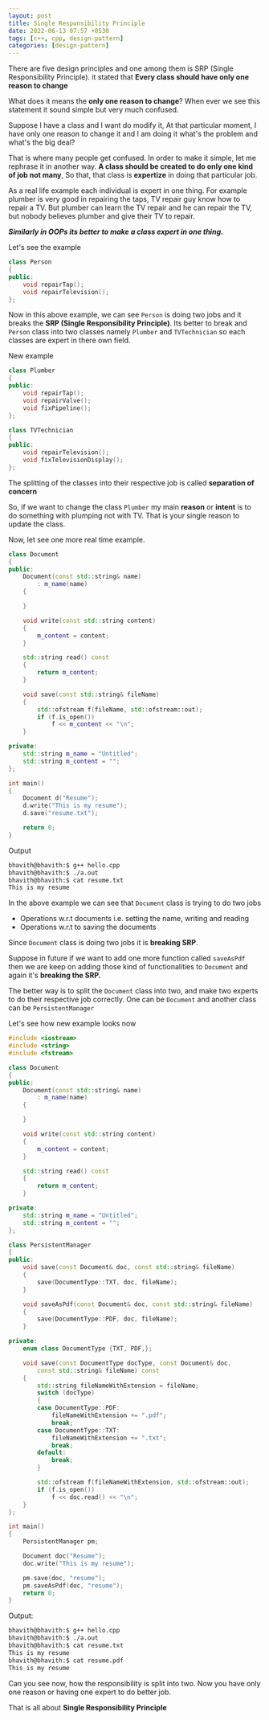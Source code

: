 ```yaml
---
layout: post
title: Single Responsibility Principle
date: 2022-06-13 07:57 +0530
tags: [c++, cpp, design-pattern]
categories: [design-pattern]
---
```


There are five design principles and one among them is SRP (Single Responsibility Principle). it stated that **Every class should have only one reason to change**

What does it means the **only one reason to change**? When ever we see this statement it sound simple but very much confused. 

Suppose I have a class and I want do modify it, At that particular moment, I have only one reason to change it and I am doing it what's the problem and what's the big deal?

That is where many people get confused. In order to make it simple, let me rephrase it in another way. **A class should be created to do only one kind of job not many**, So that, that class is **expertize** in doing that particular job.

As a real life example each individual is expert in one thing. For example plumber is very good in repairing the taps, TV repair guy know how to repair a TV. But plumber can learn the TV repair and he can repair the TV, but nobody believes plumber and give their TV to repair.

***Similarly in OOPs its better to make a class expert in one thing.***

Let's see the example 

```cpp
class Person
{
public:
    void repairTap();
    void repairTelevision();
};
```

Now in this above example, we can see `Person` is doing two jobs and it breaks the **SRP (Single Responsibility Principle)**. Its better to break and `Person` class into two classes namely `Plumber` and `TVTechnician` so each classes are expert in there own field. 

New example
```cpp
class Plumber
{
public:
    void repairTap();
    void repairValve();
    void fixPipeline();
};
```

```cpp
class TVTechnician
{
public:
    void repairTelevision();
    void fixTelevisionDisplay();
};
```

The splitting of the classes into their respective job is called **separation of concern**

So, if we want to change the class `Plumber` my main **reason** or **intent** is to do something with plumping not with TV. That is your single reason to update the class. 

Now, let see one more real time example.

```cpp
class Document
{
public:
    Document(const std::string& name)
        : m_name(name)
    {

    }

    void write(const std::string content)
    {
        m_content = content;
    }

    std::string read() const
    {
        return m_content;
    }

    void save(const std::string& fileName)
    {
        std::ofstream f(fileName, std::ofstream::out);
        if (f.is_open())
            f << m_content << "\n";
    }

private:
    std::string m_name = "Untitled";
    std::string m_content = "";
};

int main()
{
    Document d("Resume");
    d.write("This is my resume");
    d.save("resume.txt");

    return 0;
}
```
Output
```bash
bhavith@bhavith:$ g++ hello.cpp 
bhavith@bhavith:$ ./a.out 
bhavith@bhavith:$ cat resume.txt 
This is my resume
```

In the above example we can see that `Document` class is trying to do two jobs
- Operations w.r.t documents i.e. setting the name, writing and reading
- Operations w.r.t to saving the documents

Since `Document` class is doing two jobs it is **breaking SRP**.

Suppose in future if we want to add one more function called `saveAsPdf` then we are keep on adding those kind of functionalities to `Document` and again it's **breaking the SRP.**


The better way is to split the `Document` class into two, and make two experts to do their respective job correctly. One can be `Document` and another class can be `PersistentManager`

Let's see how new example looks now

```cpp
#include <iostream>
#include <string>
#include <fstream>

class Document
{
public:
    Document(const std::string& name)
        : m_name(name)
    {

    }

    void write(const std::string content)
    {
        m_content = content;
    }

    std::string read() const
    {
        return m_content;
    }

private:
    std::string m_name = "Untitled";
    std::string m_content = "";
};

class PersistentManager
{
public:
    void save(const Document& doc, const std::string& fileName)
    {
        save(DocumentType::TXT, doc, fileName);
    }

    void saveAsPdf(const Document& doc, const std::string& fileName)
    {
        save(DocumentType::PDF, doc, fileName);
    }

private:
    enum class DocumentType {TXT, PDF,};

    void save(const DocumentType docType, const Document& doc,
        const std::string& fileName) const
    {
        std::string fileNameWithExtension = fileName;
        switch (docType)
        {
        case DocumentType::PDF:
            fileNameWithExtension += ".pdf";
            break;
        case DocumentType::TXT:
            fileNameWithExtension += ".txt";
            break;
        default:
            break;
        }

        std::ofstream f(fileNameWithExtension, std::ofstream::out);
        if (f.is_open())
            f << doc.read() << "\n";
    }
};

int main()
{
    PersistentManager pm;

    Document doc("Resume");
    doc.write("This is my resume");

    pm.save(doc, "resume");
    pm.saveAsPdf(doc, "resume");
    return 0;
}
```

Output:
```bash
bhavith@bhavith:$ g++ hello.cpp 
bhavith@bhavith:$ ./a.out 
bhavith@bhavith:$ cat resume.txt 
This is my resume
bhavith@bhavith:$ cat resume.pdf 
This is my resume
```

Can you see now, how the responsibility is split into two. Now you have only one reason or having one expert to do better job. 

That is all about **Single Responsibility Principle**
